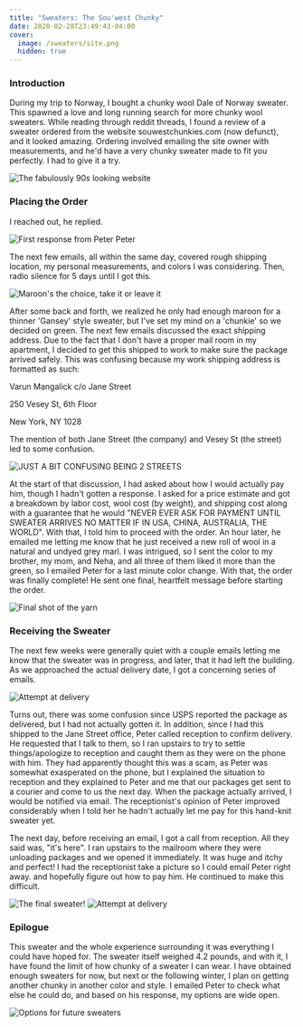 ```yaml
---
title: "Sweaters: The Sou'west Chunky"
date: 2020-02-28T23:49:43-04:00
cover:
  image: /sweaters/site.png
  hidden: true
---
```


### Introduction

During my trip to Norway, I bought a chunky wool Dale of Norway sweater. This spawned a love and long running search for more chunky wool sweaters. While reading through reddit threads, I found a review of a sweater ordered from the website souwestchunkies.com (now defunct), and it looked amazing. Ordering involved emailing the site owner with measurements, and he'd have a very chunky sweater made to fit you perfectly. I had to give it a try.

![The fabulously 90s looking website](/sweaters/site.png)

### Placing the Order

I reached out, he replied.

![First response from Peter Peter](/sweaters/response-1.png)

The next few emails, all within the same day, covered rough shipping location, my personal measurements, and colors I was considering. Then, radio silence for 5 days until I got this.

![Maroon's the choice, take it or leave it](/sweaters/maroon.png)

After some back and forth, we realized he only had enough maroon for a thinner 'Gansey' style sweater, but I've set my mind on a 'chunkie' so we decided on green. The next few emails discussed the exact shipping address. Due to the fact that I don't have a proper mail room in my apartment, I decided to get this shipped to work to make sure the package arrived safely. This was confusing because my work shipping address is formatted as such:

Varun Mangalick c/o Jane Street

250 Vesey St, 6th Floor

New York, NY 1028

The mention of both Jane Street (the company) and Vesey St (the street) led to some confusion.

![JUST A BIT CONFUSING BEING 2 STREETS](/sweaters/streets.png)

At the start of that discussion, I had asked about how I would actually pay him, though I hadn't gotten a response. I asked for a price estimate and got a breakdown by labor cost, wool cost (by weight), and shipping cost along with a guarantee that he would "NEVER EVER ASK FOR PAYMENT UNTIL SWEATER ARRIVES NO MATTER IF IN USA, CHINA, AUSTRALIA, THE WORLD". With that, I told him to proceed with the order. An hour later, he emailed me letting me know that he just received a new roll of wool in a natural and undyed grey marl. I was intrigued, so I sent the color to my brother, my mom, and Neha, and all three of them liked it more than the green, so I emailed Peter for a last minute color change. With that, the order was finally complete! He sent one final, heartfelt message before starting the order.

![Final shot of the yarn](/sweaters/final-yarn.png)

### Receiving the Sweater

The next few weeks were generally quiet with a couple emails letting me know that the sweater was in progress, and later, that it had left the building. As we approached the actual delivery date, I got a concerning series of emails.

![Attempt at delivery](/sweaters/attempted-delivery.png)

Turns out, there was some confusion since USPS reported the package as delivered, but I had not actually gotten it. In addition, since I had this shipped to the Jane Street office, Peter called reception to confirm delivery. He requested that I talk to them, so I ran upstairs to try to settle things/apologize to reception and caught them as they were on the phone with him. They had apparently thought this was a scam, as Peter was somewhat exasperated on the phone, but I explained the situation to reception and they explained to Peter and me that our packages get sent to a courier and come to us the next day. When the package actually arrived, I would be notified via email. The receptionist's opinion of Peter improved considerably when I told her he hadn't actually let me pay for this hand-knit sweater yet.

The next day, before receiving an email, I got a call from reception. All they said was, "it's here". I ran upstairs to the mailroom where they were unloading packages and we opened it immediately. It was huge and itchy and perfect! I had the receptionist take a picture so I could email Peter right away. and hopefully figure out how to pay him. He continued to make this difficult.

![The final sweater!](/sweaters/chunkie-sweater.jpg)
![Attempt at delivery](/sweaters/attempted-payment.png)

### Epilogue

This sweater and the whole experience surrounding it was everything I could have hoped for. The sweater itself weighed 4.2 pounds, and with it, I have found the limit of how chunky of a sweater I can wear. I have obtained enough sweaters for now, but next or the following winter, I plan on getting another chunky in another color and style. I emailed Peter to check what else he could do, and based on his response, my options are wide open.

![Options for future sweaters](/sweaters/epilogue.png)
